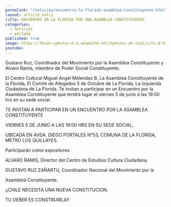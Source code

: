 ```yaml
---
permalink: "/noticias/encuentro-la-florida-asamblea-constituyente.html"
layout: article_entry
title: ENCUENTRO EN LA FLORIDA POR UNA ASAMBLEA CONSTITUYENTE.
categories: 
  - noticias
  - portada
published: true
image: https://fbcdn-sphotos-h-a.akamaihd.net/hphotos-ak-xtp1/v/t1.0-9/10432124_10152587272391397_3201219803483723561_n.jpg?oh=c38c78f25a95780d218b37f0ac7deaef&oe=5602BDB9&__gda__=1443482492_6780fc7727b41f5035b00901dea6aa0b
youtube: 
---
```


Gustavo Ruz, Coordinador del Movimiento por la Asamblea Constituyente y 
Alvaro Ramis, miembro de Poder Social Constituyente.

El Centro Cultural Miguel Angel Melendez B, La Asamblea Constituyente de la Florida, El Comité de Allegados 5 de Octubre de La Florida, La Izquierda Ciudadana de La Florida.
Te invitan a participar en un Encuentro por la Asamblea Constituyente que tendrá lugar el viernes 5 de junio a las 19:00 hrs en su sede social.

TE INVITAN A PARTICIPAR EN UN ENCUENTRO POR LA ASAMBLEA CONSTITUYENTE

VIERNES 5 DE JUNIO A LAS 19:00 HRS EN SU SEDE SOCIAL, 

UBICADA EN AVDA. DIEGO PORTALES N°53, COMUNA DE LA FLORIDA, METRO LOS QUILLAYES.

Participarán como expositores:

ALVARO RAMIS, Director del Centro de Estudios Cultura Ciudadana.

GUSTAVO RUZ ZAÑARTU, Coordinador Nacional del Movimiento por la 

Asamblea Constituyente.

¡¡CHILE NECESITA UNA NUEVA CONSTITUCION.

TU DEBER ES CONSTRUIRLA!!
